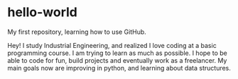 # hello-world
My first repository, learning how to use GitHub.

Hey!
I study Industrial Engineering, and realized I love coding at a basic programming course. I am trying to learn as much as possible. I hope to be able to code for fun, build projects and eventually work as a freelancer. My main goals now are improving in python, and learning about data structures. 
